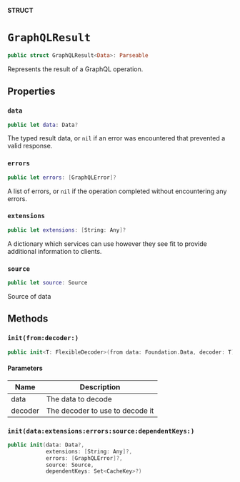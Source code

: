 **STRUCT**

# `GraphQLResult`

```swift
public struct GraphQLResult<Data>: Parseable
```

Represents the result of a GraphQL operation.

## Properties
### `data`

```swift
public let data: Data?
```

The typed result data, or `nil` if an error was encountered that prevented a valid response.

### `errors`

```swift
public let errors: [GraphQLError]?
```

A list of errors, or `nil` if the operation completed without encountering any errors.

### `extensions`

```swift
public let extensions: [String: Any]?
```

A dictionary which services can use however they see fit to provide additional information to clients.

### `source`

```swift
public let source: Source
```

Source of data

## Methods
### `init(from:decoder:)`

```swift
public init<T: FlexibleDecoder>(from data: Foundation.Data, decoder: T) throws
```

#### Parameters

| Name | Description |
| ---- | ----------- |
| data | The data to decode |
| decoder | The decoder to use to decode it |

### `init(data:extensions:errors:source:dependentKeys:)`

```swift
public init(data: Data?,
            extensions: [String: Any]?,
            errors: [GraphQLError]?,
            source: Source,
            dependentKeys: Set<CacheKey>?)
```
